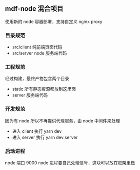 ## mdf-node 混合项目
使用新的 node 容器部署，支持自定义 nginx proxy

### 目录规范
- src/client 纯前端页面代码
- src/server node 服务端代码

### 工程规范
经过构建，最终产物包含两个目录
- static 所有静态资源都放到这里面
- server 服务端代码

### 开发规范
因为有 node 所以不再提供代理服务，由 node 中间件来处理
- 进入 client 执行 yarn dev
- 进入 server 执行 yarn dev:server

### 启动进程
node 端口 9000
node 进程要自己处理信号，这块可以放在框架里做